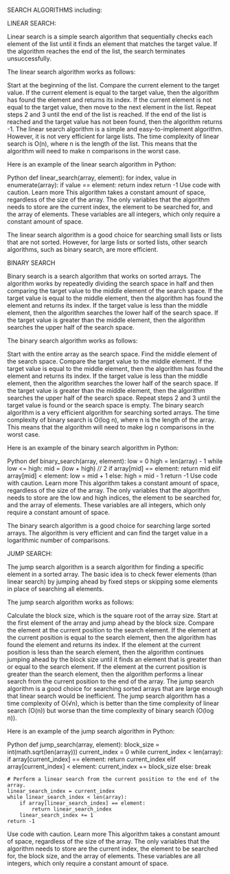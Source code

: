 SEARCH ALGORITHMS
including:

LINEAR SEARCH:

Linear search is a simple search algorithm that sequentially checks each element of the list until it finds an element that matches the target value. If the algorithm reaches the end of the list, the search terminates unsuccessfully.

The linear search algorithm works as follows:

Start at the beginning of the list.
Compare the current element to the target value.
If the current element is equal to the target value, then the algorithm has found the element and returns its index.
If the current element is not equal to the target value, then move to the next element in the list.
Repeat steps 2 and 3 until the end of the list is reached.
If the end of the list is reached and the target value has not been found, then the algorithm returns -1.
The linear search algorithm is a simple and easy-to-implement algorithm. However, it is not very efficient for large lists. The time complexity of linear search is O(n), where n is the length of the list. This means that the algorithm will need to make n comparisons in the worst case.

Here is an example of the linear search algorithm in Python:

Python
def linear_search(array, element):
    for index, value in enumerate(array):
        if value == element:
            return index
    return -1
Use code with caution. Learn more
This algorithm takes a constant amount of space, regardless of the size of the array. The only variables that the algorithm needs to store are the current index, the element to be searched for, and the array of elements. These variables are all integers, which only require a constant amount of space.

The linear search algorithm is a good choice for searching small lists or lists that are not sorted. However, for large lists or sorted lists, other search algorithms, such as binary search, are more efficient.

BINARY SEARCH

Binary search is a search algorithm that works on sorted arrays. The algorithm works by repeatedly dividing the search space in half and then comparing the target value to the middle element of the search space. If the target value is equal to the middle element, then the algorithm has found the element and returns its index. If the target value is less than the middle element, then the algorithm searches the lower half of the search space. If the target value is greater than the middle element, then the algorithm searches the upper half of the search space.

The binary search algorithm works as follows:

Start with the entire array as the search space.
Find the middle element of the search space.
Compare the target value to the middle element.
If the target value is equal to the middle element, then the algorithm has found the element and returns its index.
If the target value is less than the middle element, then the algorithm searches the lower half of the search space.
If the target value is greater than the middle element, then the algorithm searches the upper half of the search space.
Repeat steps 2 and 3 until the target value is found or the search space is empty.
The binary search algorithm is a very efficient algorithm for searching sorted arrays. The time complexity of binary search is O(log n), where n is the length of the array. This means that the algorithm will need to make log n comparisons in the worst case.

Here is an example of the binary search algorithm in Python:

Python
def binary_search(array, element):
    low = 0
    high = len(array) - 1
    while low <= high:
        mid = (low + high) // 2
        if array[mid] == element:
            return mid
        elif array[mid] < element:
            low = mid + 1
        else:
            high = mid - 1
    return -1
Use code with caution. Learn more
This algorithm takes a constant amount of space, regardless of the size of the array. The only variables that the algorithm needs to store are the low and high indices, the element to be searched for, and the array of elements. These variables are all integers, which only require a constant amount of space.

The binary search algorithm is a good choice for searching large sorted arrays. The algorithm is very efficient and can find the target value in a logarithmic number of comparisons.


JUMP SEARCH:

The jump search algorithm is a search algorithm for finding a specific element in a sorted array. The basic idea is to check fewer elements (than linear search) by jumping ahead by fixed steps or skipping some elements in place of searching all elements.

The jump search algorithm works as follows:

Calculate the block size, which is the square root of the array size.
Start at the first element of the array and jump ahead by the block size.
Compare the element at the current position to the search element.
If the element at the current position is equal to the search element, then the algorithm has found the element and returns its index.
If the element at the current position is less than the search element, then the algorithm continues jumping ahead by the block size until it finds an element that is greater than or equal to the search element.
If the element at the current position is greater than the search element, then the algorithm performs a linear search from the current position to the end of the array.
The jump search algorithm is a good choice for searching sorted arrays that are large enough that linear search would be inefficient. The jump search algorithm has a time complexity of O(√n), which is better than the time complexity of linear search (O(n)) but worse than the time complexity of binary search (O(log n)).

Here is an example of the jump search algorithm in Python:

Python
def jump_search(array, element):
    block_size = int(math.sqrt(len(array)))
    current_index = 0
    while current_index < len(array):
        if array[current_index] == element:
            return current_index
        elif array[current_index] < element:
            current_index += block_size
        else:
            break

    # Perform a linear search from the current position to the end of the array.
    linear_search_index = current_index
    while linear_search_index < len(array):
        if array[linear_search_index] == element:
            return linear_search_index
        linear_search_index += 1
    return -1
Use code with caution. Learn more
This algorithm takes a constant amount of space, regardless of the size of the array. The only variables that the algorithm needs to store are the current index, the element to be searched for, the block size, and the array of elements. These variables are all integers, which only require a constant amount of space.
